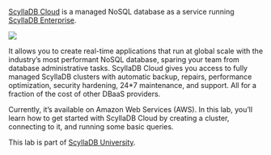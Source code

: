 [ScyllaDB Cloud](https://cloud.scylladb.com/) is a managed NoSQL database as a service running [ScyllaDB Enterprise](https://www.scylladb.com/product/scylla-enterprise/).

![](https://university.scylladb.com/wp-content/uploads/2021/06/cloud_login.png)

It allows you to create real-time applications that run at global scale with the industry’s most performant NoSQL database, sparing your team from database administrative tasks. ScyllaDB Cloud gives you access to fully managed ScyllaDB clusters with automatic backup, repairs, performance optimization, security hardening, 24*7 maintenance, and support. All for a fraction of the cost of other DBaaS providers.

Currently, it’s available on Amazon Web Services (AWS). In this lab, you’ll learn how to get started with ScyllaDB Cloud by creating a cluster, connecting to it, and running some basic queries. 

This lab is part of [ScyllaDB University](https://university.scylladb.com/).





